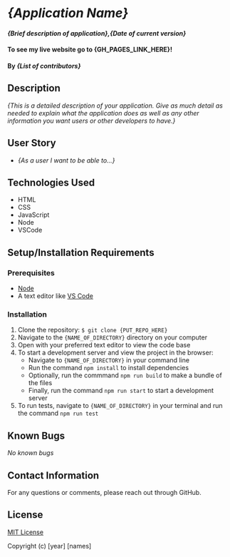 # _{Application Name}_

#### _{Brief description of application},{Date of current version}_

#### To see my live website go to {GH_PAGES_LINK_HERE}!

#### By _**{List of contributors}**_

## Description

_{This is a detailed description of your application. Give as much detail as needed to explain what the application does as well as any other information you want users or other developers to have.}_

## User Story

* _{As a user I want to be able to...}_

## Technologies Used

* HTML
* CSS
* JavaScript
* Node
* VSCode

## Setup/Installation Requirements

### Prerequisites
* [Node](https://nodejs.org/en/)
* A text editor like [VS Code](https://code.visualstudio.com/)

### Installation
1. Clone the repository: `$ git clone {PUT_REPO_HERE}`
2. Navigate to the `{NAME_OF_DIRECTORY}` directory on your computer
3. Open with your preferred text editor to view the code base
4. To start a development server and view the project in the browser:
    * Navigate to `{NAME_OF_DIRECTORY}` in your command line
    * Run the command `npm install` to install dependencies
    * Optionally, run the commmand `npm run build` to make a bundle of the files
    * Finally, run the command `npm run start` to start a development server
5. To run tests, navigate to `{NAME_OF_DIRECTORY}` in your terminal and run the command `npm run test`

## Known Bugs

_No known bugs_

## Contact Information

For any questions or comments, please reach out through GitHub.

## License

[MIT License](license)

Copyright (c) [year] [names]